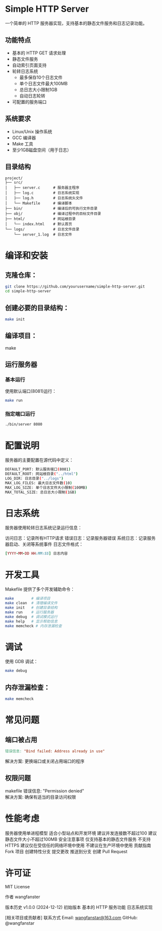 # Simple HTTP Server  

一个简单的 HTTP 服务器实现，支持基本的静态文件服务和日志记录功能。  

## 功能特点  

- 基本的 HTTP GET 请求处理  
- 静态文件服务  
- 自动索引页面支持  
- 轮转日志系统  
  - 最多保存10个日志文件  
  - 单个日志文件最大100MB  
  - 总日志大小限制1GB  
  - 自动日志轮转  
- 可配置的服务端口  

## 系统要求  

- Linux/Unix 操作系统  
- GCC 编译器  
- Make 工具  
- 至少1GB磁盘空间（用于日志）  

## 目录结构  

```plaintext  
project/  
├── src/  
│   ├── server.c      # 服务器主程序  
│   ├── log.c         # 日志系统实现  
│   ├── log.h         # 日志系统头文件  
│   └── Makefile      # 编译脚本  
├── bin/              # 编译后的可执行文件目录  
├── obj/              # 编译过程中的目标文件目录  
├── html/             # 网站根目录  
│   └── index.html    # 默认首页  
└── logs/             # 日志文件目录  
    └── server_1.log  # 日志文件  
```

# 编译和安装

## 克隆仓库：
```bash
git clone https://github.com/yourusername/simple-http-server.git  
cd simple-http-server  
```

## 创建必要的目录结构：
```bash
make init  
```

## 编译项目：
make  

## 运行服务器

### 基本运行
使用默认端口(8081)运行：

```bash
make run  
```

### 指定端口运行
```bash
./bin/server 8080  
```

# 配置说明
服务器的主要配置在源代码中定义：

```bash
DEFAULT_PORT: 默认服务端口(8081)
DEFAULT_ROOT: 网站根目录("../html")
LOG_DIR: 日志目录("../logs")
MAX_LOG_FILES: 最大日志文件数(10)
MAX_LOG_SIZE: 单个日志文件大小限制(100MB)
MAX_TOTAL_SIZE: 总日志大小限制(1GB)
```

# 日志系统
服务器使用轮转日志系统记录运行信息：

访问日志：记录所有HTTP请求
错误日志：记录服务器错误
系统日志：记录服务器启动、关闭等系统事件
日志文件格式：

```ruby
[YYYY-MM-DD HH:MM:SS] 日志内容  
```
# 开发工具
Makefile 提供了多个开发辅助命令：

```bash
make        # 编译项目  
make clean  # 清理编译文件  
make init   # 创建目录结构  
make run    # 运行服务器  
make debug  # 调试模式运行  
make help   # 显示帮助信息  
make memcheck # 内存泄漏检查  
```

# 调试
使用 GDB 调试：

```bash
make debug 
```
 
## 内存泄漏检查：

```bash
make memcheck  
```

# 常见问题
## 端口被占用
```makefile
错误信息: "Bind failed: Address already in use"  
```
解决方案: 更换端口或关闭占用端口的程序  

## 权限问题
makefile
错误信息: "Permission denied"  
解决方案: 确保有适当的目录访问权限  

# 性能考虑
服务器使用单进程模型
适合小型站点和开发环境
建议并发连接数不超过100
建议静态文件大小不超过100MB
安全注意事项
仅支持基本的静态文件服务
不支持 HTTPS
建议仅在受信任的网络环境中使用
不建议在生产环境中使用
贡献指南
Fork 项目
创建特性分支
提交更改
推送到分支
创建 Pull Request

# 许可证
MIT License

作者
wangfanster

版本历史
v1.0.0 (2024-12-12)
初始版本
基本的 HTTP 服务功能
日志系统实现


[相关项目或贡献者]
联系方式
Email: wangfanstar@163.com
GitHub: @wangfanstar